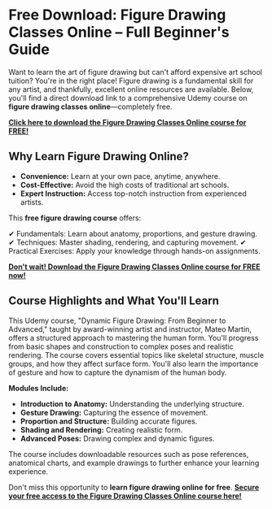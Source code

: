 # Free Download: Figure Drawing Classes Online – Full Beginner's Guide

Want to learn the art of figure drawing but can't afford expensive art school tuition? You're in the right place! Figure drawing is a fundamental skill for any artist, and thankfully, excellent online resources are available. Below, you'll find a direct download link to a comprehensive Udemy course on **figure drawing classes online**—completely free.

[**Click here to download the Figure Drawing Classes Online course for FREE!**](https://udemywork.com/figure-drawing-classes-online)

## Why Learn Figure Drawing Online?

*   **Convenience:** Learn at your own pace, anytime, anywhere.
*   **Cost-Effective:** Avoid the high costs of traditional art schools.
*   **Expert Instruction:** Access top-notch instruction from experienced artists.

This **free figure drawing course** offers:

✔ Fundamentals: Learn about anatomy, proportions, and gesture drawing.
✔ Techniques: Master shading, rendering, and capturing movement.
✔ Practical Exercises: Apply your knowledge through hands-on assignments.

[**Don't wait! Download the Figure Drawing Classes Online course for FREE now!**](https://udemywork.com/figure-drawing-classes-online)

## Course Highlights and What You'll Learn

This Udemy course, "Dynamic Figure Drawing: From Beginner to Advanced," taught by award-winning artist and instructor, Mateo Martin, offers a structured approach to mastering the human form. You'll progress from basic shapes and construction to complex poses and realistic rendering. The course covers essential topics like skeletal structure, muscle groups, and how they affect surface form. You'll also learn the importance of gesture and how to capture the dynamism of the human body.

**Modules Include:**

*   **Introduction to Anatomy:** Understanding the underlying structure.
*   **Gesture Drawing:** Capturing the essence of movement.
*   **Proportion and Structure:** Building accurate figures.
*   **Shading and Rendering:** Creating realistic form.
*   **Advanced Poses:** Drawing complex and dynamic figures.

The course includes downloadable resources such as pose references, anatomical charts, and example drawings to further enhance your learning experience.

Don't miss this opportunity to **learn figure drawing online for free**. [**Secure your free access to the Figure Drawing Classes Online course here!**](https://udemywork.com/figure-drawing-classes-online)
